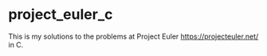 # project_euler_c
This is my solutions to the problems at Project Euler https://projecteuler.net/ in C.
